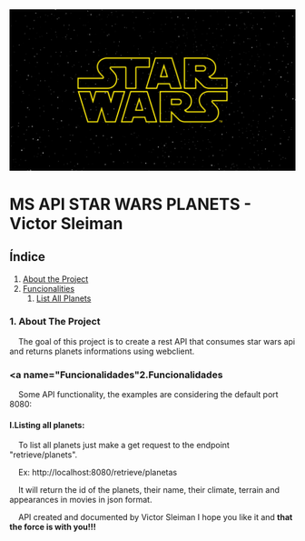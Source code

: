<div align="center">
  <img src="img/sw.jpg"/> 
</div>

# MS API STAR WARS PLANETS - Victor Sleiman

## Índice

 <ol>
  <li><a href="#About">About the Project</a></li>
  <li><a href="#functionalities">Funcionalities</a>
    <ol>
      <li><a href="#Lista">List All Planets</a></li>
    </ol>
  </li>
 
</ol> 

<dl>
  
### <a name="Sobre">1. About The Project</a> 

&nbsp;&nbsp;&nbsp;&nbsp;The goal of this project is to create a rest API that consumes star wars api and returns planets informations using webclient.


### <a name="Funcionalidades"2.Funcionalidades</a>

&nbsp;&nbsp;&nbsp;&nbsp;Some API functionality, the examples are considering the default port 8080:


#### <a name="Lista">I.Listing all planets:</a>

&nbsp;&nbsp;&nbsp;&nbsp;To list all planets just make a get request to the endpoint "retrieve/planets".

&nbsp;&nbsp;&nbsp;&nbsp;Ex:
http://localhost:8080/retrieve/planetas

&nbsp;&nbsp;&nbsp;&nbsp;It will return the id of the planets, their name, their climate, terrain and appearances in movies in json format. 


&nbsp;&nbsp;&nbsp;&nbsp;API created and documented by Victor Sleiman I hope you like it and <b>that the force is with you!!!</b>

